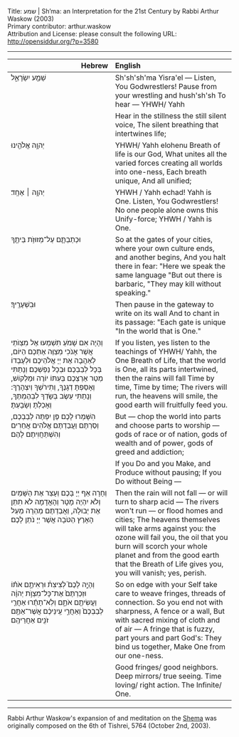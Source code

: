 <html>
<head></head>
<body>
Title: שמע | Sh’ma: an Interpretation for the 21st Century by Rabbi Arthur Waskow (2003)<br />
Primary contributor: arthur.waskow<br />
Attribution and License: please consult the following URL: <a href="http://opensiddur.org/?p=3580">http://opensiddur.org/?p=3580</a>
<p />
<hr />

<table style="margin-left: auto;margin-right: auto;" class="draggable">
<thead><tr><th id="x" style="text-align: right;">Hebrew</th><th style="text-align: left;">English</th></tr></thead>
<tbody>
<tr>
<td style="vertical-align:top;" width="46%">
<div class="liturgy"><span lang="he">
שְׁמַ֖ע יִשְׂרָאֵ֑ל
</span></div>
 </td>
  
 <td style="vertical-align:top;" width="53%">
<div class="english">
Sh'sh'sh'ma Yisra'el —
Listen, You Godwrestlers!
Pause from your wrestling and hush'sh'sh
To hear —
YHWH/ Yahh
</div></td>
</tr>


<tr>
 <td style="vertical-align:top;" width="46%">
 <div class="liturgy"><span lang="he">
 
</span></div>
 </td>
  
 <td style="vertical-align:top;" width="53%">
<div class="english">
Hear in the stillness the still silent voice,
The silent breathing that intertwines life;
</div></td>
</tr>


<tr>
 <td style="vertical-align:top;" width="46%">
 <div class="liturgy"><span lang="he">
 יְהוָ֥ה אֱלֹהֵ֖ינוּ 
</span></div>
 </td>
  
 <td style="vertical-align:top;" width="53%">
<div class="english">
YHWH/ Yahh elohenu
Breath of life is our God,
What unites all the varied
forces creating
all worlds into one-ness,
Each breath unique,
And all unified;
</div></td>
</tr>


<tr>
 <td style="vertical-align:top;" width="46%">
 <div class="liturgy"><span lang="he">
יְהוָ֥ה ׀ אֶחָֽד׃
</span></div>
 </td>
  
 <td style="vertical-align:top;" width="53%">
<div class="english">
YHWH / Yahh echad!
Yahh is One.
Listen, You Godwrestlers!
No one people alone
owns
this Unify-force;
YHWH / Yahh is One.
</div></td>
</tr>


<tr>
 <td style="vertical-align:top;" width="46%">
 <div class="liturgy"><span lang="he">
וּכְתַבְתָּ֛ם עַל־מְזוּזֹ֥ת בֵּיתֶ֖ךָ 
</span></div>
 </td>
  
 <td style="vertical-align:top;" width="53%">
<div class="english">
So at the gates of your cities,
where your own culture ends,
and another begins,
And you halt there in fear:
"Here we speak the same language
"But out there is barbaric,
"They may kill without speaking."
</div></td>
</tr>


<tr>
 <td style="vertical-align:top;" width="46%">
 <div class="liturgy"><span lang="he">
וּבִשְׁעָרֶֽיךָ׃
</span></div>
 </td>
  
 <td style="vertical-align:top;" width="53%">
<div class="english">
Then pause in the gateway to write on its wall
And to chant in its passage:
"Each gate is unique
"In the world that is One."
</div></td>
</tr>


<tr>
 <td style="vertical-align:top;" width="46%">
 <div class="liturgy"><span lang="he">
וְהָיָה אִם שָׁמֹעַ תִּשְׁמְעוּ 
אֶל מִצְוֺתַי 
אֲשֶׁר אָנֹכִי מְצַוֶּה אֶתְכֶם הַיּוֹם, 
לְאַהֲבָה אֶת יְיָ אֱלֹהֵיכֶם 
וּלְעָבְדוֹ בְּכָל לְבַבְכֶם וּבְכָל נַפְשְׁכֶם׃
וְנָתַתִּי מְטַר אַרְצְכֶם בְּעִתּוֹ יוֹרֶה וּמַלְקוֹשׁ, 
וְאָסַפְתָּ דְגָנֶךָ, 
וְתִירֹשְׁךָ וְיִצְהָרֶךָ: 
וְנָתַתִּי עֵשֶׂב בְּשָׂדְךָ לִבְהֶמְתֶּךָ, 
וְאָכַלְתָּ וְשָׂבָעְתָּ׃
</span></div>
 </td>
  
 <td style="vertical-align:top;" width="53%">
<div class="english">
If you listen, yes listen
to the teachings of YHWH/ Yahh,
the One Breath of Life,
that the world is One,
all its parts intertwined,
then the rains will fall
Time by time,
Time by time;
The rivers will run,
the heavens will smile,
the good earth will fruitfully feed you.
</div></td>
</tr>


<tr>
 <td style="vertical-align:top;" width="46%">
 <div class="liturgy"><span lang="he">
הִשָּׁמְרוּ לָכֶם 
פֶּן יִפְתֶּה לְבַבְכֶם, 
וְסַרְתֶּם 
וַעֲבַדְתֶּם אֱלֹהִים אֲחֵרִים 
וְהִשְׁתַּחֲוִיתֶם לָהֶם׃
</span></div>
 </td>
  
 <td style="vertical-align:top;" width="53%">
<div class="english">
But —
chop the world into parts
and choose parts to worship —
gods of race or of nation,
gods of wealth and of power,
gods of greed and addiction;
</div></td>
</tr>


<tr>
 <td style="vertical-align:top;" width="46%">
 <div class="liturgy"><span lang="he">
 
</span></div>
 </td>
  
 <td style="vertical-align:top;" width="53%">
<div class="english">
If you Do and you Make,
and Produce without pausing;
If you Do without Being —
</div></td>
</tr>


<tr>
 <td style="vertical-align:top;" width="46%">
 <div class="liturgy"><span lang="he">
וְחָרָה אַף יְיָ בָּכֶם וְעָצַר אֶת הַשָּׁמַיִם 
וְלֹא יִהְיֶה מָטָר 
וְהָאֲדָמָה 
לֹא תִתֵּן אֶת יְבוּלָהּ, 
וַאֲבַדְתֶּם מְהֵרָה 
מֵעַל הָאָרֶץ הַטֹּבָה 
אֲשֶׁר יְיָ נֹתֵן לָכֶם׃
</span></div>
 </td>
  
 <td style="vertical-align:top;" width="53%">
<div class="english">
Then the rain will not fall —
or will turn to sharp acid —
The rivers won't run —
or flood homes and cities;
The heavens themselves
will take arms against you:
the ozone will fail you,
the oil that you burn
will scorch your whole planet
and from the good earth
that the Breath of Life gives you,
you will vanish;
yes, perish.
</div></td>
</tr>


<tr>
 <td style="vertical-align:top;" width="46%">
 <div class="liturgy"><span lang="he">
וְהָיָ֣ה לָכֶם֮ לְצִיצִת֒ וּרְאִיתֶ֣ם אֹת֗וֹ וּזְכַרְתֶּם֙ אֶת־כָּל־מִצְוֺ֣ת יְהוָ֔ה וַעֲשִׂיתֶ֖ם אֹתָ֑ם וְלֹֽא־תָתֻ֜רוּ אַחֲרֵ֤י לְבַבְכֶם֙ וְאַחֲרֵ֣י עֵֽינֵיכֶ֔ם אֲשֶׁר־אַתֶּ֥ם זֹנִ֖ים אַחֲרֵיהֶֽם׃ 
</span></div>
 </td>
  
 <td style="vertical-align:top;" width="53%">
<div class="english">
So on edge with your Self
take care to weave fringes,
threads of connection.
So you end not with sharpness,
A fence or a wall,
But with sacred mixing
of cloth and of air —
A fringe that is fuzzy,
part yours and part God's:
They bind us together,
Make One from our one-ness.
</div></td>
</tr>


<tr>
 <td style="vertical-align:top;" width="46%">
 <div class="liturgy"><span lang="he">
</span></div>
 </td>
  
 <td style="vertical-align:top;" width="53%">
<div class="english">
Good fringes/ good neighbors.
Deep mirrors/ true seeing.
Time loving/ right action.
The Infinite/ One.
</div></td>
</tr>
</tbody></table>

<hr />

Rabbi Arthur Waskow's expansion of and meditation on the <a href="https://secure.wikimedia.org/wikipedia/en/wiki/Shema">Shema</a> was originally composed on the 6th of Tishrei, 5764 (October 2nd, 2003).
</body>
</html>